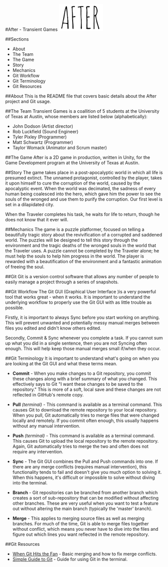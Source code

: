 #After - Transient Games
![After Logo](https://github.com/mattschwartz/after/blob/master/Logo.png)

##Sections
- About
- The Team
- The Game
- Story
- Mechanics
- Git Workflow
- Git Terminology
- Git Resources


##About
This is the README file that covers basic details about the After project
and Git usage.


##The  Team
Transient Games is a coallition of 5 students at the University of Texas at
Austin, whose members are listed below (alphabetically):

- John Dodson (Artist director)
- Rob Luckfield (Sound Engineer)
- Tyler Pixley (Programmer)
- Matt Schwartz (Programmer)
- Taylor Womack (Animator and Scrum master)


##The  Game
After is a 2D game in production, written in Unity, for the Game 
Development program at the University of Texas at Austin.


##Story
The game takes place in a post-apocalyptic world in which all life is 
presumed extinct. The unnamed protagonist, controlled by the player, takes
it upon himself to cure the corruption of the world, caused by the 
apocalyptic event. When the world was decimated, the sadness of every
human being coalesced into the hero, which gave him the power to see the 
souls of the wronged and use them to purify the corruption. Our first level
is set in a dilapidated city. 

When the Traveler completes his task, he waits for life to return, though
he does not know that it ever will.


##Mechanics
The game is a puzzle platformer, focused on telling a beautifully tragic 
story about the revivification of a corrupted and saddened world. The 
puzzles will be designed to tell this story through the environment and the
tragic deaths of the wronged souls in the world that the Traveler uses. A
puzzle cannot be completed by the Traveler alone; he must help the souls to
help him progress in the world. The player is rewarded with a 
beautification of the environment and a fantastic animation of freeing the 
soul.


##Git
Git is a version control software that allows any number of people to 
easily manage a project through a series of snapshots.


##Git Workflow
The Git GUI (Graphical User Interface )is a very powerful tool that works
great - when it works. It is important to understand the underlying 
workflow to properly use the Git GUI with as little trouble as possible.

Firstly, it is important to always Sync before you start working on 
anything. This will prevent unwanted and potentially messy manual merges 
between files you edited and didn't know others edited.

Secondly, Commit & Sync whenever you complete a task. If you cannot sum up 
what you did in a single sentence, then you are not Syncing often enough. 
This will help keep those manual merges small if/when they occur. 


##Git  Terminology
It is important to understand what's going on when you are looking at the 
Git GUI and what these terms mean.

* **Commit** - When you make changes to a Git repository, you commit these 
changes along with a brief summary of what you changed. This effectively 
says to Git "I want these changes to be saved to the repository." This is 
more of a soft, local save and these changes are not reflected in GitHub's 
remote copy.

* **Pull** *(terminal)* - This command is available as a terminal command. This 
causes Git to download the remote repository to your local repository. When
you pull, Git automatically tries to merge files that were changed locally 
and remotely. If you commit often enough, this usually happens without any 
manual intervention.

* **Push** *(terminal)* - This command is available as a terminal command. This 
causes Git to upload the local repository to the remote repository. Again, 
Git automatically tries to merge the two and often does not require any 
intervention.

* **Sync** - The Git GUI combines the Pull and Push commands into one. If there 
are any merge conflicts (requires manual intervention), this functionality 
tends to fail and doesn't give you much option to solving it. When this 
happens, it's difficult or impossible to solve without diving into the 
terminal.

* **Branch** - Git repositories can be branched from another branch which creates
a sort of sub-repository that can be modified without affecting other 
branches. These are very useful when you want to test a feature out without
altering the main branch (typically the 'master' branch).

* **Merge** - This applies to merging source files as well as merging branches. 
For much of the time, Git is able to merge files together without conflict,
which means you never have to dive into the files and figure out which 
lines you want reflected in the remote repository.


##Git Resources
* [When Git Hits the Fan](http://git-scm.com/book/en/Git-Branching-Basic-Branching-and-Merging#Basic-Merging) - 
Basic merging and how to fix merge conflicts.
* [Simple Guide to Git](http://rogerdudler.github.io/git-guide/) - Guide for using Git in the terminal.
